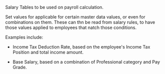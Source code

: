 Salary Tables to be used on payroll calculation.

Set values for applicable for certain master data values,
or even for combinations on them.
These can thn be read from salary rules, to have those values applied to employees that
natch those conditions.

Examples include:

- Income Tax Deduction Rate, based on the employee's Income Tax Position
  and total income amount.

- Base Salary, based on a combination of Professional category and Pay Grade.
